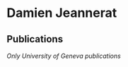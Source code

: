 # Damien Jeannerat
## Publications 
<script type="text/javascript" src="//archive-ouverte.unige.ch/author_bibliography.js?id=629126&csl=unige-long&sort=year&group_type=true&group_year=false&uid=1585644656"></script><div id="bibliography_container_1585644656"></div>
*Only University of Geneva publications*
